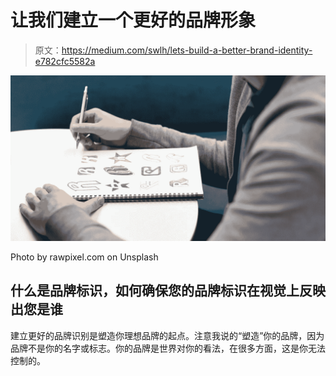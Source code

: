 # 让我们建立一个更好的品牌形象

> 原文：<https://medium.com/swlh/lets-build-a-better-brand-identity-e782cfc5582a>

![](img/82b34d364facb71e6bafaf7b617a2a94.png)

Photo by rawpixel.com on Unsplash

## 什么是品牌标识，如何确保您的品牌标识在视觉上反映出您是谁

建立更好的品牌识别是塑造你理想品牌的起点。注意我说的“塑造”你的品牌，因为品牌不是你的名字或标志。你的品牌是世界对你的看法，在很多方面，这是你无法控制的。